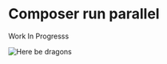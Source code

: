 # Composer run parallel

Work In Progresss

![Here be dragons](https://media.giphy.com/media/LFppUfzW8rfpe/giphy.gif)